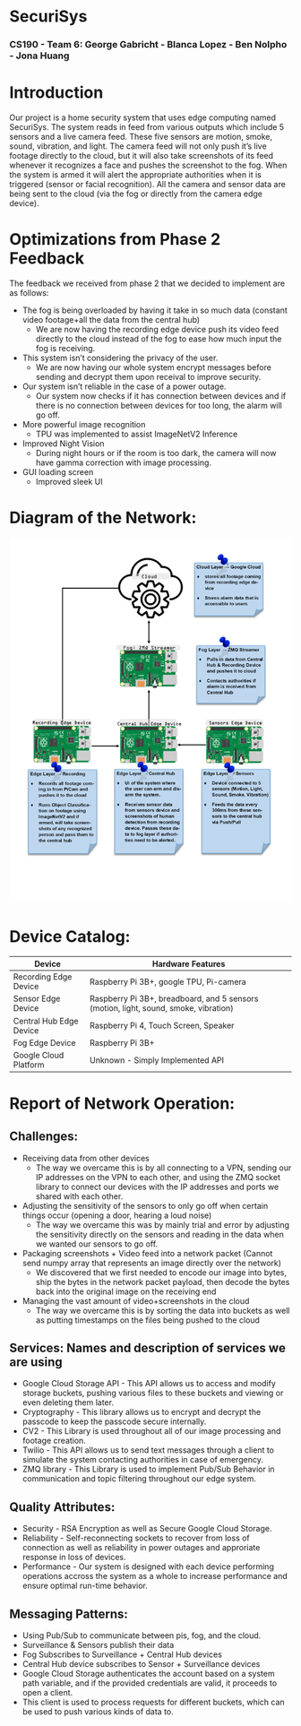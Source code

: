 # SecuriSys
### CS190 - Team 6: George Gabricht - Blanca Lopez - Ben Nolpho - Jona Huang

# Introduction

Our project is a home security system that uses edge computing named SecuriSys. The system reads in feed from various outputs which include 5 sensors and a live camera feed. These five sensors are motion, smoke, sound, vibration, and light. The camera feed will not only push it’s live footage directly to the cloud, but it will also take screenshots of its feed whenever it recognizes a face and pushes the screenshot to the fog. When the system is armed it will alert the appropriate authorities when it is triggered (sensor or facial recognition). All the camera and sensor data are being sent to the cloud (via the fog or directly from the camera edge device). 

# Optimizations from Phase 2 Feedback
The feedback we received from phase 2 that we decided to implement are as follows:
  + The fog is being overloaded by having it take in so much data (constant video footage+all the data from the central hub)
    - We are now having the recording edge device push its video feed directly to the cloud instead of the fog to ease how much input the fog is receiving. 
  + This system isn’t considering the privacy of the user. 
    - We are now having our whole system encrypt messages before sending and decrypt them upon receival to improve security. 
  + Our system isn’t reliable in the case of a power outage. 
    - Our system now checks if it has connection between devices and if there is no connection between devices for too long, the alarm will go off.
  + More powerful image recognition
    - TPU was implemented to assist ImageNetV2 Inference
  + Improved Night Vision 
    - During night hours or if the room is too dark, the camera will now have gamma correction with image processing. 
  + GUI loading screen
    - Improved sleek UI

# Diagram of the Network:

 ![Network Diagram](/SecuriSysNetworkDiagram.png)
 
# Device Catalog:
| **Device**                | **Hardware Features**           |
|---------------------------|---------------------------------|
| Recording Edge Device | Raspberry Pi 3B+, google TPU, Pi-camera |
| Sensor Edge Device | Raspberry Pi 3B+, breadboard, and 5 sensors (motion, light, sound, smoke, vibration) |
| Central Hub Edge Device | Raspberry Pi 4, Touch Screen, Speaker |
| Fog Edge Device | Raspberry Pi 3B+ |
| Google Cloud Platform | Unknown - Simply Implemented API |
 
# Report of Network Operation:

## Challenges:
  + Receiving data from other devices
    - The way we overcame this is by all connecting to a VPN, sending our IP addresses on the VPN to each other, and using the ZMQ socket library to connect our devices with the IP addresses and ports we shared with each other.
  + Adjusting the sensitivity of the sensors to only go off when certain things occur (opening a door, hearing a loud noise)
    - The way we overcame this was by mainly trial and error by adjusting the sensitivity directly on the sensors and reading in the data when we wanted our sensors to go off. 
  + Packaging screenshots + Video feed into a network packet (Cannot send numpy array that represents an image directly over the network)
    - We discovered that we first needed to encode our image into bytes, ship the bytes in the network packet payload, then decode the bytes back into the original image on the receiving end
  + Managing the vast amount of video+screenshots in the cloud
    - The way we overcame this is by sorting the data into buckets as well as putting timestamps on the files being pushed to the cloud

## Services: Names and description of services we are using
  + Google Cloud Storage API - This API allows us to access and modify storage buckets, pushing various files to these buckets and viewing or even deleting them later.
  + Cryptography - This library allows us to encrypt and decrypt the passcode to keep the passcode secure internally.
  + CV2 - This Library is used throughout all of our image processing and footage creation.
  + Twilio - This API allows us to send text messages through a client to simulate the system contacting authorities in case of emergency.
  + ZMQ library - This Library is used to implement Pub/Sub Behavior in communication and topic filtering throughout our edge system.

## Quality Attributes:
  + Security - RSA Encryption as well as Secure Google Cloud Storage.
  + Reliability - Self-reconnecting sockets to recover from loss of connection as well as reliability in power outages and approriate response in loss of devices.
  + Performance - Our system is designed with each device performing operations accross the system as a whole to increase performance and ensure optimal run-time behavior.
  
## Messaging Patterns:
  + Using Pub/Sub to communicate between pis, fog, and the cloud. 
  + Surveillance & Sensors publish their data
  + Fog Subscribes to Surveillance + Central Hub devices
  + Central Hub device subscribes to Sensor + Surveillance devices
  + Google Cloud Storage authenticates the account based on a system path variable, and if the provided credentials are valid, it proceeds to open a client.
  + This client is used to process requests for different buckets, which can be used to push various kinds of data to.


